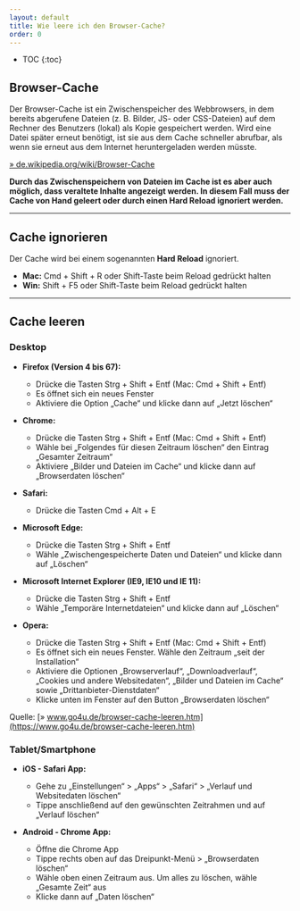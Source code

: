 ```yaml
---
layout: default
title: Wie leere ich den Browser-Cache?
order: 0
---
```


* TOC
{:toc}

## Browser-Cache

Der Browser-Cache ist ein Zwischenspeicher des Webbrowsers, in dem bereits abgerufene Dateien (z. B. Bilder, JS- oder CSS-Dateien) auf dem Rechner des Benutzers (lokal) als Kopie gespeichert werden. Wird eine Datei später erneut benötigt, ist sie aus dem Cache schneller abrufbar, als wenn sie erneut aus dem Internet heruntergeladen werden müsste.

[» de.wikipedia.org/wiki/Browser-Cache](https://de.wikipedia.org/wiki/Browser-Cache)

**Durch das Zwischenspeichern von Dateien im Cache ist es aber auch möglich, dass veraltete Inhalte angezeigt werden. In diesem Fall muss der Cache von Hand geleert oder durch einen Hard Reload ignoriert werden.**

---

## Cache ignorieren

Der Cache wird bei einem sogenannten **Hard Reload** ignoriert.

* **Mac:** Cmd + Shift + R oder Shift-Taste beim Reload gedrückt halten
* **Win:** Shift + F5 oder Shift-Taste beim Reload gedrückt halten

---

## Cache leeren

### Desktop

* **Firefox (Version 4 bis 67):**
  * Drücke die Tasten Strg + Shift + Entf (Mac: Cmd + Shift + Entf)
  * Es öffnet sich ein neues Fenster
  * Aktiviere die Option „Cache“ und klicke dann auf „Jetzt löschen“

* **Chrome:**
  * Drücke die Tasten Strg + Shift + Entf (Mac: Cmd + Shift + Entf)
  * Wähle bei „Folgendes für diesen Zeitraum löschen“ den Eintrag „Gesamter Zeitraum“
  * Aktiviere „Bilder und Dateien im Cache“ und klicke dann auf „Browserdaten löschen“

* **Safari:**
  * Drücke die Tasten Cmd + Alt + E

* **Microsoft Edge:**
  * Drücke die Tasten Strg + Shift + Entf
  * Wähle „Zwischengespeicherte Daten und Dateien“ und klicke dann auf „Löschen“

* **Microsoft Internet Explorer (IE9, IE10 und IE 11):**
  * Drücke die Tasten Strg + Shift + Entf
  * Wähle „Temporäre Internetdateien“ und klicke dann auf „Löschen“

* **Opera:**
  * Drücke die Tasten Strg + Shift + Entf (Mac: Cmd + Shift + Entf)
  * Es öffnet sich ein neues Fenster. Wähle den Zeitraum „seit der Installation“
  * Aktiviere die Optionen „Browserverlauf“, „Downloadverlauf“, „Cookies und andere Websitedaten“, „Bilder und Dateien im Cache“ sowie „Drittanbieter-Dienstdaten“
  * Klicke unten im Fenster auf den Button „Browserdaten löschen“

Quelle: [» www.go4u.de/browser-cache-leeren.htm](https://www.go4u.de/browser-cache-leeren.htm)

<div class="divider clear"></div>
<div class="divider clear"></div>

### Tablet/Smartphone

* **iOS - Safari App:**
  * Gehe zu „Einstellungen“ > „Apps“ > „Safari“ > „Verlauf und Websitedaten löschen“
  * Tippe anschließend auf den gewünschten Zeitrahmen und auf „Verlauf löschen“

* **Android - Chrome App:**
  * Öffne die Chrome App
  * Tippe rechts oben auf das Dreipunkt-Menü > „Browserdaten löschen“
  * Wähle oben einen Zeitraum aus. Um alles zu löschen, wähle „Gesamte Zeit“ aus
  * Klicke dann auf „Daten löschen“
